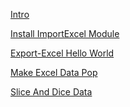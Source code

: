﻿[Intro](Doug%20Finke/Intro.md)


[Install ImportExcel Module](Doug%20Finke/Install%20ImportExcel%20Module.md)


[Export-Excel Hello World](Doug%20Finke/Export-Excel%20Hello%20World.md)


[Make Excel Data Pop](Doug%20Finke/Make%20Excel%20Data%20Pop.md)


[Slice And Dice Data](Doug%20Finke/Slice%20And%20Dice%20Data.md)


